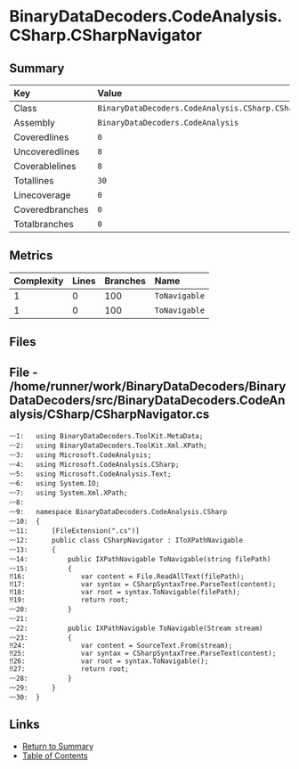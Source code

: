 ﻿# BinaryDataDecoders.CodeAnalysis.CSharp.CSharpNavigator

## Summary

| Key             | Value                                                    |
| :-------------- | :------------------------------------------------------- |
| Class           | `BinaryDataDecoders.CodeAnalysis.CSharp.CSharpNavigator` |
| Assembly        | `BinaryDataDecoders.CodeAnalysis`                        |
| Coveredlines    | `0`                                                      |
| Uncoveredlines  | `8`                                                      |
| Coverablelines  | `8`                                                      |
| Totallines      | `30`                                                     |
| Linecoverage    | `0`                                                      |
| Coveredbranches | `0`                                                      |
| Totalbranches   | `0`                                                      |

## Metrics

| Complexity | Lines | Branches | Name          |
| :--------- | :---- | :------- | :------------ |
| 1          | 0     | 100      | `ToNavigable` |
| 1          | 0     | 100      | `ToNavigable` |

## Files

## File - /home/runner/work/BinaryDataDecoders/BinaryDataDecoders/src/BinaryDataDecoders.CodeAnalysis/CSharp/CSharpNavigator.cs

```CSharp
〰1:   using BinaryDataDecoders.ToolKit.MetaData;
〰2:   using BinaryDataDecoders.ToolKit.Xml.XPath;
〰3:   using Microsoft.CodeAnalysis;
〰4:   using Microsoft.CodeAnalysis.CSharp;
〰5:   using Microsoft.CodeAnalysis.Text;
〰6:   using System.IO;
〰7:   using System.Xml.XPath;
〰8:   
〰9:   namespace BinaryDataDecoders.CodeAnalysis.CSharp
〰10:  {
〰11:      [FileExtension(".cs")]
〰12:      public class CSharpNavigator : IToXPathNavigable
〰13:      {
〰14:          public IXPathNavigable ToNavigable(string filePath)
〰15:          {
‼16:              var content = File.ReadAllText(filePath);
‼17:              var syntax = CSharpSyntaxTree.ParseText(content);
‼18:              var root = syntax.ToNavigable(filePath);
‼19:              return root;
〰20:          }
〰21:  
〰22:          public IXPathNavigable ToNavigable(Stream stream)
〰23:          {
‼24:              var content = SourceText.From(stream);
‼25:              var syntax = CSharpSyntaxTree.ParseText(content);
‼26:              var root = syntax.ToNavigable();
‼27:              return root;
〰28:          }
〰29:      }
〰30:  }
```

## Links

* [Return to Summary](Summary.md)
* [Table of Contents](../TOC.md)

